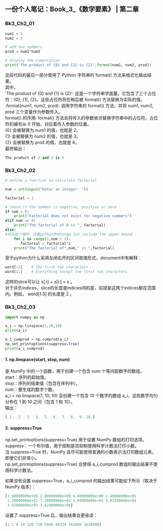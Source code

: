 ## 一份个人笔记：Book_3_《数学要素》 | 第二章
### Bk3_Ch2_01

```python
num1 = 2
num2 = 3

# add two numbers
prod = num1*num2

# display the computation
print('The product of {0} and {1} is {2}'.format(num1, num2, prod))
```
这段代码的最后一部分使用了 Python 字符串的 format() 方法来格式化输出结果。  
其中，  
'The product of {0} and {1} is {2}': 这是一个字符串字面量，它包含了三个占位符：{0}, {1}, {2}。这些占位符将在稍后被 format() 方法替换为实际的值。  
.format(num1, num2, prod): 调用字符串的 format() 方法，并将 num1, num2, prod 三个变量作为参数传入。  
format() 的作用: format() 方法会将传入的参数依次替换字符串中的占位符。占位符的编号从 0 开始，对应着传入参数的位置。  
{0} 会被替换为 num1 的值，也就是 2。  
{1} 会被替换为 num2 的值，也就是 3。  
{2} 会被替换为 prod 的值，也就是 6。  
最终输出：
```python
The product of 2 and 3 is 6
```
### Bk3_Ch2_02

```python
# define a function to calculate factorial

num = int(input("Enter an integer: "))

factorial = 1

# check if the number is negative, positive or zero
if num < 0:
    print("Factorial does not exist for negative numbers")
elif num == 0:
    print("The factorial of 0 is ", factorial)
else:
#针对这个循环，注意python中的range not include the upper bound
    for i in range(1,num + 1):
       factorial = factorial*i
    print("The factorial of",num," is ",factorial)
```
至于python为什么采用左闭右开的区间取值形式，document中有解释：  
```python
word[:2]    # The first two characters
word[2:]    # Everything except the first two characters
```
这样的slice可以让 s[:i] + s[i:] = s 。  
对于非负indices，slice的长度是indices间的差，前提是这两个indices都在范围内。例如， word[1:3] 的长度是 2 。

### Bk3_Ch2_03
```python
import numpy as np

a_i = np.linspace(1,10,10)
print(a_i)

a_i_cumprod = np.cumprod(a_i)
np.set_printoptions(suppress=True)
print(a_i_cumprod)
```
#### 1. np.linspace(start, stop, num) 
是 NumPy 中的一个函数，用于创建一个包含 num 个等间距数字的数组。  
start：序列的起始值。  
stop：序列的结束值（包含在序列中）。  
num：要生成的数字个数。    
a_i = np.linspace(1, 10, 10) 会创建一个包含 10 个数字的数组 a_i，这些数字均匀分布在 1 到 10 之间（包含 1 和 10）。  
输出：  
```python
[ 1.  2.  3.  4.  5.  6.  7.  8.  9. 10.]
```
#### 2. suppress=True
np.set_printoptions(suppress=True) 用于设置 NumPy 数组的打印选项。  
suppress：一个布尔值，用于控制是否抑制使用科学计数法打印小数。  
当 suppress=True 时，NumPy 会尽可能使用普通的小数表示法打印数组元素，即使它们非常小。  
np.set_printoptions(suppress=True) 会使得 a_i_cumprod 数组的输出结果不使用科学计数法。  

如果没有设置 suppress=True，a_i_cumprod 的输出结果可能如下所示（取决于 NumPy 版本）：
```python
[1.00000000e+00 2.00000000e+00 6.00000000e+00 2.40000000e+01
 1.20000000e+02 7.20000000e+02 5.04000000e+03 4.03200000e+04
 3.62880000e+05 3.62880000e+06]
```
设置了 suppress=True 后，输出结果会更易读：  
```python
[1 2 6 24 120 720 5040 40320 362880 3628800]
```
